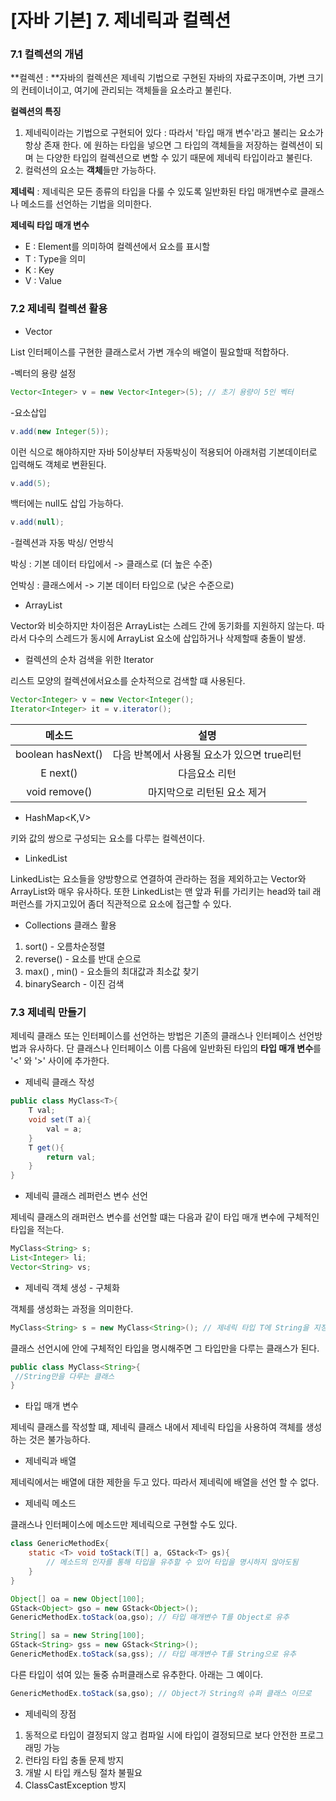 # [자바 기본] 7. 제네릭과 컬렉션

### 7.1 컬렉션의 개념

**컬렉션 : **자바의 컬렉션은 제네릭 기법으로 구현된 자바의 자료구조이며, 가변 크기의 컨테이너이고, 여기에 관리되는 객체들을 요소라고 불린다.



**컬렉션의 특징**

1. 제네릭이라는 기법으로 구현되어 있다 : 따라서 '타입 매개 변수'라고 불리는 요소가 항상 존재 한다. <E>에 원하는 타입을 넣으면 그 타입의 객체들을 저장하는 컬렉션이 되며 <E>는 다양한 타입의 컬렉션으로 변할 수 있기 때문에 제네릭 타입이라고 불린다. 
2. 컬럭션의 요소는 **객체**들만 가능하다. 



**제네릭** : 제네릭은 모든 종류의 타입을 다룰 수 있도록 일반화된 타입 매개변수로 클래스나 메소드를 선언하는 기법을 의미한다.



**제네릭 타입 매개 변수**

- E : Element를 의미하여 컬렉션에서 요소를 표시할
- T : Type을 의미
- K : Key
- V : Value



### 7.2 제네릭 컬렉션 활용

- Vector<E>

List<E> 인터페이스를 구현한 클래스로서 가변 개수의 배열이 필요할때 적합하다. 

-벡터의 용량 설정

```java
Vector<Integer> v = new Vector<Integer>(5); // 초기 용량이 5인 벡터
```

-요소삽입

```java
v.add(new Integer(5));
```

이런 식으로 해야하지만 자바 5이상부터 자동박싱이 적용되어 아래처럼 기본데이터로 입력해도 객체로 변환된다.

```java
v.add(5);
```

백터에는 null도 삽입 가능하다.

```java
v.add(null);
```

-컬렉션과 자동 박싱/ 언방식

박싱 : 기본 데이터 타입에서 -> 클래스로 (더 높은 수준)

언박싱 : 클래스에서 -> 기본 데이터 타입으로 (낮은 수준으로)



- ArrayList<E>

Vector와 비슷하지만 차이점은 ArrayList는 스레드 간에 동기화를 지원하지 않는다. 따라서 다수의 스레드가 동시에 ArrayList 요소에 삽입하거나 삭제할때 충돌이 발생.



- 컬렉션의 순차 검색을 위한 Iterator

리스트 모양의 컬렉션에서요소를 순차적으로 검색할 떄 사용된다.

```java
Vector<Integer> v = new Vector<Integer();
Iterator<Integer> it = v.iterator();
```

|      메소드       |                    설명                     |
| :---------------: | :-----------------------------------------: |
| boolean hasNext() | 다음 반복에서 사용될 요소가 있으면 true리턴 |
|     E next()      |                다음요소 리턴                |
|   void remove()   |         마지막으로 리턴된 요소 제거         |



- HashMap<K,V>

키와 값의 쌍으로 구성되는 요소를 다루는 컬렉션이다.



- LinkedList<E>

LinkedList는 요소들을 양방향으로 연결하여 관라하는 점을 제외하고는 Vector와 ArrayList와 매우 유사하다. 또한 LinkedList는 맨 앞과 뒤를 가리키는 head와 tail 래퍼런스를 가지고있어 좀더 직관적으로 요소에 접근할 수 있다. 



- Collections 클래스 활용

1. sort() - 오름차순정렬
2. reverse() - 요소를 반대 순으로
3. max() , min() - 요소들의 최대값과 최소값 찾기
4. binarySearch - 이진 검색



### 7.3 제네릭 만들기

제네릭 클래스 또는 인터페이스를 선언하는 방법은 기존의 클래스나 인터페이스 선언방법과 유사하다. 단 클래스나 인터페이스 이름 다음에 일반화된 타입의 **타입 매개 변수**를 '<' 와 '>' 사이에 추가한다. 

- 제네릭 클래스 작성

```java
public class MyClass<T>{
	T val;
	void set(T a){
		val = a;
	}
	T get(){
		return val;
	}
}
```

- 제네릭 클래스 레퍼런스 변수 선언

제네릭 클래스의 래퍼런스 변수를 선언할 떄는 다음과 같이 타입 매개 변수에 구체적인 타입을 적는다.

```java
MyClass<String> s;
List<Integer> li;
Vector<String> vs;
```

- 제네릭 객체 생성 - 구체화

객체를 생성화는 과정을 의미한다.

```java
MyClass<String> s = new MyClass<String>(); // 제네릭 타입 T에 String을 지정함
```

클래스 선언시에 <T> 안에 구체적인 타입을 명시해주면 그 타입만을 다루는 클래스가 된다.

```java
public class MyClass<String>{
 //String만을 다루는 클래스
}
```

- 타입 매개 변수

제네릭 클래스를 작성할 떄, 제네릭 클래스 내에서 제네릭 타입을 사용하여 객체를 생성하는 것은 불가능하다.

- 제네릭과 배열

제네릭에서는 배열에 대한 제한을 두고 있다. 따라서 제네릭에 배열을 선언 할 수 없다.

- 제네릭 메소드

클래스나 인터페이스에 메소드만 제네릭으로 구현할 수도 있다.

```java
class GenericMethodEx{
	static <T> void toStack(T[] a, GStack<T> gs){
		// 메소드의 인자를 통해 타입을 유추할 수 있어 타입을 명시하지 않아도됨
	}
}
```



```java
Object[] oa = new Object[100];
GStack<Object> gso = new GStack<Object>();
GenericMethodEx.toStack(oa,gso); // 타입 매개변수 T를 Object로 유추
```

```java
String[] sa = new String[100];
GStack<String> gss = new GStack<String>();
GenericMethodEx.toStack(sa,gss); // 타입 매개변수 T를 String으로 유추
```

다른 타입이 섞여 있는 둘중 슈퍼클래스로 유추한다. 아래는 그 예이다.

```java
GenericMethodEx.toStack(sa,gso); // Object가 String의 슈퍼 클래스 이므로
```



- 제네릭의 장점

1. 동적으로 타입이 결정되지 않고 컴파일 시에 타입이 결정되므로 보다 안전한 프로그래밍 가능
2. 런타임 타입 충돌 문제 방지
3. 개발 시 타입 캐스팅 절차 불필요
4. ClassCastException 방지

